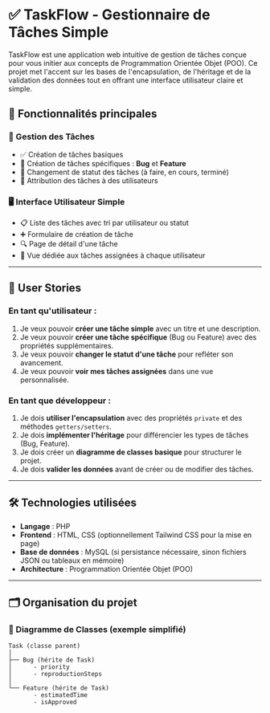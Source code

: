 # ✅ TaskFlow - Gestionnaire de Tâches Simple

TaskFlow est une application web intuitive de gestion de tâches conçue pour vous initier aux concepts de Programmation Orientée Objet (POO). Ce projet met l'accent sur les bases de l'encapsulation, de l'héritage et de la validation des données tout en offrant une interface utilisateur claire et simple.

## 🌟 Fonctionnalités principales

### 📝 Gestion des Tâches
- ✅ Création de tâches basiques
- 🐛 Création de tâches spécifiques : **Bug** et **Feature**
- 🔄 Changement de statut des tâches (à faire, en cours, terminé)
- 👥 Attribution des tâches à des utilisateurs

### 🖥️ Interface Utilisateur Simple
- 📋 Liste des tâches avec tri par utilisateur ou statut
- ➕ Formulaire de création de tâche
- 🔍 Page de détail d'une tâche
- 👤 Vue dédiée aux tâches assignées à chaque utilisateur

---

## 👥 User Stories

### En tant qu'utilisateur :
1. Je veux pouvoir **créer une tâche simple** avec un titre et une description.
2. Je veux pouvoir **créer une tâche spécifique** (Bug ou Feature) avec des propriétés supplémentaires.
3. Je veux pouvoir **changer le statut d'une tâche** pour refléter son avancement.
4. Je veux pouvoir **voir mes tâches assignées** dans une vue personnalisée.

### En tant que développeur :
1. Je dois **utiliser l'encapsulation** avec des propriétés `private` et des méthodes `getters/setters`.
2. Je dois **implémenter l'héritage** pour différencier les types de tâches (Bug, Feature).
3. Je dois créer un **diagramme de classes basique** pour structurer le projet.
4. Je dois **valider les données** avant de créer ou de modifier des tâches.

---

## 🛠️ Technologies utilisées
- **Langage** : PHP
- **Frontend** : HTML, CSS (optionnellement Tailwind CSS pour la mise en page)
- **Base de données** : MySQL (si persistance nécessaire, sinon fichiers JSON ou tableaux en mémoire)
- **Architecture** : Programmation Orientée Objet (POO)

---

## 🗂️ Organisation du projet

### 📌 Diagramme de Classes (exemple simplifié)
```text
Task (classe parent)
│
├── Bug (hérite de Task)
│      - priority
│      - reproductionSteps
│
└── Feature (hérite de Task)
       - estimatedTime
       - isApproved
